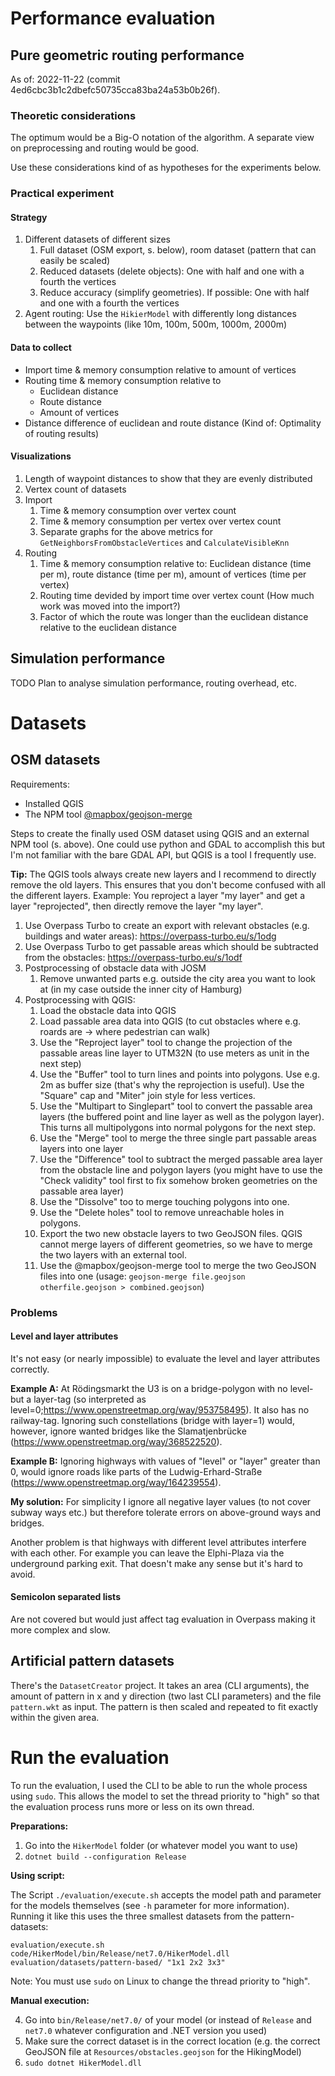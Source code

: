 # Performance evaluation

## Pure geometric routing performance

As of: 2022-11-22 (commit 4ed6cbc3b1c2dbefc50735cca83ba24a53b0b26f).

### Theoretic considerations

The optimum would be a Big-O notation of the algorithm.
A separate view on preprocessing and routing would be good.

Use these considerations kind of as hypotheses for the experiments below.

### Practical experiment

#### Strategy

1. Different datasets of different sizes
	1. Full dataset (OSM export, s. below), room dataset (pattern that can easily be scaled)
	2. Reduced datasets (delete objects): One with half and one with a fourth the vertices
	3. Reduce accuracy (simplify geometries). If possible: One with half and one with a fourth the vertices
2. Agent routing: Use the `HikierModel` with differently long distances between the waypoints (like 10m, 100m, 500m, 1000m, 2000m)

#### Data to collect

* Import time & memory consumption relative to amount of vertices
* Routing time & memory consumption relative to
	* Euclidean distance
	* Route distance
	* Amount of vertices
* Distance difference of euclidean and route distance (Kind of: Optimality of routing results)

#### Visualizations

1. Length of waypoint distances to show that they are evenly distributed
2. Vertex count of datasets
3. Import
	1. Time & memory consumption over vertex count
	1. Time & memory consumption per vertex over vertex count
	2. Separate graphs for the above metrics for `GetNeighborsFromObstacleVertices` and `CalculateVisibleKnn`
4. Routing
	1. Time & memory consumption relative to: Euclidean distance (time per m), route distance (time per m), amount of vertices (time per vertex)
	2. Routing time devided by import time over vertex count (How much work was moved into the import?)
	3. Factor of which the route was longer than the euclidean distance relative to the euclidean distance

## Simulation performance

TODO Plan to analyse simulation performance, routing overhead, etc.

# Datasets

## OSM datasets

Requirements:

* Installed QGIS
* The NPM tool [@mapbox/geojson-merge](https://www.npmjs.com/package/@mapbox/geojson-merge)

Steps to create the finally used OSM dataset using QGIS and an external NPM tool (s. above).
One could use python and GDAL to accomplish this but I'm not familiar with the bare GDAL API, but QGIS is a tool I frequently use.

**Tip:**
The QGIS tools always create new layers and I recommend to directly remove the old layers.
This ensures that you don't become confused with all the different layers.
Example: You reproject a layer "my layer" and get a layer "reprojected", then directly remove the layer "my layer".

1. Use Overpass Turbo to create an export with relevant obstacles (e.g. buildings and water areas): https://overpass-turbo.eu/s/1odg
2. Use Overpass Turbo to get passable areas which should be subtracted from the obstacles: https://overpass-turbo.eu/s/1odf
3. Postprocessing of obstacle data with JOSM
	1. Remove unwanted parts e.g. outside the city area you want to look at (in my case outside the inner city of Hamburg)
4. Postprocessing with QGIS:
	1. Load the obstacle data into QGIS
	2. Load passable area data into QGIS (to cut obstacles where e.g. roards are -> where pedestrian can walk)
	3. Use the "Reproject layer" tool to change the projection of the passable areas line layer to UTM32N (to use meters as unit in the next step)
	4. Use the "Buffer" tool to turn lines and points into polygons. Use e.g. 2m as buffer size (that's why the reprojection is useful). Use the "Square" cap and "Miter" join style for less vertices.
	5. Use the "Multipart to Singlepart" tool to convert the passable area layers (the buffered point and line layer as well as the polygon layer). This turns all multipolygons into normal polygons for the next step.
	6. Use the "Merge" tool to merge the three single part passable areas layers into one layer
	7. Use the "Difference" tool to subtract the merged passable area layer from the obstacle line and polygon layers (you might have to use the "Check validity" tool first to fix somehow broken geometries on the passable area layer)
	8. Use the "Dissolve" too to merge touching polygons into one.
	9. Use the "Delete holes" tool to remove unreachable holes in polygons.
	10. Export the two new obstacle layers to two GeoJSON files. QGIS cannot merge layers of different geometries, so we have to merge the two layers with an external tool.
	11. Use the @mapbox/geojson-merge tool to merge the two GeoJSON files into one (usage: `geojson-merge file.geojson otherfile.geojson > combined.geojson`)

### Problems

#### Level and layer attributes

It's not easy (or nearly impossible) to evaluate the level and layer attributes correctly.

**Example A:**
At Rödingsmarkt the U3 is on a bridge-polygon with no level- but a layer-tag (so interpreted as level=0;https://www.openstreetmap.org/way/953758495). It also has no railway-tag. Ignoring such constellations (bridge with layer=1) would, however, ignore wanted bridges like the Slamatjenbrücke (https://www.openstreetmap.org/way/368522520).

**Example B:**
Ignoring highways with values of "level" or "layer" greater than 0, would ignore roads like parts of the Ludwig-Erhard-Straße (https://www.openstreetmap.org/way/164239554).

**My solution:**
For simplicity I ignore all negative layer values (to not cover subway ways etc.) but therefore tolerate errors on above-ground ways and bridges.

Another problem is that highways with different level attributes interfere with each other. For example you can leave the Elphi-Plaza via the underground parking exit. That doesn't make any sense but it's hard to avoid.

#### Semicolon separated lists

Are not covered but would just affect tag evaluation in Overpass making it more complex and slow.

## Artificial pattern datasets

There's the `DatasetCreator` project. It takes an area (CLI arguments), the amount of pattern in x and y direction (two last CLI parameters) and the file `pattern.wkt` as input. The pattern is then scaled and repeated to fit exactly within the given area.

# Run the evaluation

To run the evaluation, I used the CLI to be able to run the whole process using `sudo`. This allows the model to set the thread priority to "high" so that the evaluation process runs more or less on its own thread.

**Preparations:**

1. Go into the `HikerModel` folder (or whatever model you want to use)
2. `dotnet build --configuration Release `

**Using script:**

The Script `./evaluation/execute.sh` accepts the model path and parameter for the models themselves (see `-h` parameter for more information).
Running it like this uses the three smallest datasets from the pattern-datasets:

`evaluation/execute.sh code/HikerModel/bin/Release/net7.0/HikerModel.dll evaluation/datasets/pattern-based/ "1x1 2x2 3x3"`

Note: You must use `sudo` on Linux to change the thread priority to "high".

**Manual execution:**

4. Go into `bin/Release/net7.0/` of your model (or instead of `Release` and `net7.0` whatever configuration and .NET version you used)
5. Make sure the correct dataset is in the correct location (e.g. the correct GeoJSON file at `Resources/obstacles.geojson` for the HikingModel)
6. `sudo dotnet HikerModel.dll`

